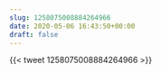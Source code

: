 ```yaml
---
slug: 1258075008884264966
date: 2020-05-06 16:43:50+00:00
draft: false
---
```


{{< tweet 1258075008884264966 >}}
